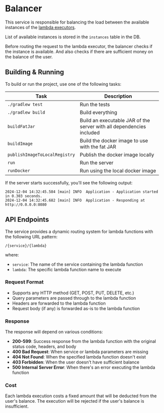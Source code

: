 # Balancer

This service is responsible for balancing the load between the available instances of the 
[lambda executors](https://github.com/miet-lambda/lambda-executor).

List of available instances is stored in the `instances` table in the DB.

Before routing the request to the lambda executor, the balancer checks if the instance is available.
And also checks if there are sufficient money on the balance of the user.

## Building & Running

To build or run the project, use one of the following tasks:

| Task                          | Description                                                          |
|-------------------------------|----------------------------------------------------------------------|
| `./gradlew test`              | Run the tests                                                        |
| `./gradlew build`             | Build everything                                                     |
| `buildFatJar`                 | Build an executable JAR of the server with all dependencies included |
| `buildImage`                  | Build the docker image to use with the fat JAR                       |
| `publishImageToLocalRegistry` | Publish the docker image locally                                     |
| `run`                         | Run the server                                                       |
| `runDocker`                   | Run using the local docker image                                     |

If the server starts successfully, you'll see the following output:

```
2024-12-04 14:32:45.584 [main] INFO  Application - Application started in 0.303 seconds.
2024-12-04 14:32:45.682 [main] INFO  Application - Responding at http://0.0.0.0:8080
```

## API Endpoints

The service provides a dynamic routing system for lambda functions with the following URL pattern:

```
/{service}/{lambda}
```

where:
- `service`: The name of the service containing the lambda function
- `lambda`: The specific lambda function name to execute

### Request Format
- Supports any HTTP method (GET, POST, PUT, DELETE, etc.)
- Query parameters are passed through to the lambda function
- Headers are forwarded to the lambda function
- Request body (if any) is forwarded as-is to the lambda function

### Response
The response will depend on various conditions:

- **200-599**: Success response from the lambda function with the original status code, headers, and body
- **400 Bad Request**: When service or lambda parameters are missing
- **404 Not Found**: When the specified lambda function doesn't exist
- **403 Forbidden**: When the user doesn't have sufficient balance
- **500 Internal Server Error**: When there's an error executing the lambda function

### Cost
Each lambda execution costs a fixed amount that will be deducted from the user's balance. The execution will be rejected if the user's balance is insufficient.


